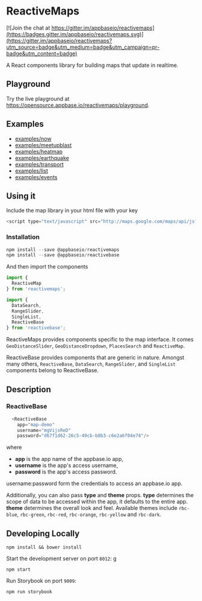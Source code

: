 # ReactiveMaps

[![Join the chat at https://gitter.im/appbaseio/reactivemaps](https://badges.gitter.im/appbaseio/reactivemaps.svg)](https://gitter.im/appbaseio/reactivemaps?utm_source=badge&utm_medium=badge&utm_campaign=pr-badge&utm_content=badge)

A React components library for building maps that update in realtime.

## Playground

Try the live playground at https://opensource.appbase.io/reactivemaps/playground.

## Examples

- [examples/now](https://opensource.appbase.io/reactivemaps/examples/now)
- [examples/meetupblast](https://opensource.appbase.io/reactivemaps/examples/meetupblast/)
- [examples/heatmap](https://opensource.appbase.io/reactivemaps/examples/heatmap/)
- [examples/earthquake](https://opensource.appbase.io/reactivemaps/examples/earthquake/)
- [examples/transport](https://opensource.appbase.io/reactivemaps/examples/transport/)
- [examples/list](https://opensource.appbase.io/reactivemaps/examples/list/)
- [examples/events](https://opensource.appbase.io/reactivemaps/examples/events/)

## Using it

Include the map library in your html file with your key

```javascript    
<script type="text/javascript" src="http://maps.google.com/maps/api/js?key=Your_key_here"></script>
```    

### Installation

``` javascript
npm install --save @appbaseio/reactivemaps
npm install --save @appbaseio/reactivebase
```

And then import the components

``` javascript    
import {
  ReactiveMap
} from 'reactivemaps';

import {
  DataSearch,
  RangeSlider,
  SingleList,
  ReactiveBase
} from 'reactivebase';
```     

ReactiveMaps provides components specific to the map interface. It comes `GeoDistanceSlider`, `GeoDistanceDropdown`, `PlacesSearch` and `ReactiveMap`.

ReactiveBase provides components that are generic in nature. Amongst many others, `ReactiveBase`, `DataSearch`, `RangeSlider`, and `SingleList` components belong to ReactiveBase.

## Description

### ReactiveBase

``` javascript
  <ReactiveBase 
    app="map-demo"
    username="mgVijsReD"
    password="d67f1d62-26c5-49cb-b8b3-c6e2a6f04e74"/>
```

where
- **app** is the app name of the appbase.io app,
- **username** is the app's access username,
- **password** is the app's access password.

username:password form the credentials to access an appbase.io app.

Additionally, you can also pass **type** and **theme** props. **type** determines the scope of data to be accessed within the app, it defaults to the entire app. **theme** determines the overall look and feel. Available themes include `rbc-blue`, `rbc-green`, `rbc-red`, `rbc-orange`, `rbc-yellow` and `rbc-dark`.


## Developing Locally

```
npm install && bower install
```

Start the development server on port `8012`:
g
```
npm start
```

Run Storybook on port `9009`:

```
npm run storybook
```

